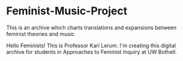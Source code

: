 # Feminist-Music-Project
This is an archive which charts translations and expansions between feminist theories and music


Hello Feminists!
This is Professor Kari Lerum. I'm creating this digital archive for students in Approaches to Feminist Inquiry at UW Bothell.